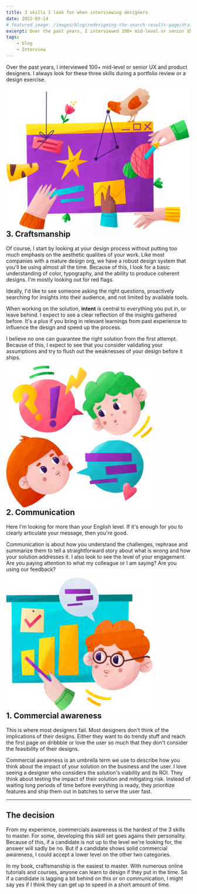 ```yaml
---
title: 3 skills I look for when interviewing designers
date: 2022-03-14
# featured_image: /images/blog/redesigning-the-search-results-page/draft.png
excerpt: Over the past years, I interviewed 100+ mid-level or senior UX and product designers. I always look for these three skills during a portfolio review or a design exercise.
tags:
    - blog
    - Interview
---
```


Over the past years, I interviewed 100+ mid-level or senior UX and product designers. I always look for these three skills during a portfolio review or a design exercise.


<p class="text-center">
    <img src="/images/blog/22/mar/webdesign.png" width="500" class="inline-block mt-6" style="margin-bottom: -2rem" />
</p>

## 3. Craftsmanship

Of course, I start by looking at your design process without putting too much emphasis on the aesthetic qualities of your work. Like most companies with a mature design org, we have a robust design system that you'll be using almost all the time. Because of this, I look for a basic understanding of color, typography, and the ability to produce coherent designs. I'm mostly looking out for red flags.

Ideally, I'd like to see someone asking the right questions, proactively searching for insights into their audience, and not limited by available tools.

When working on the solution, __intent__ is central to everything you put in, or leave behind. I expect to see a clear reflection of the insights gathered before. It's a plus if you bring in relevant learnings from past experience to influence the design and speed up the process.

I believe no one can guarantee the right solution from the first attempt. Because of this, I expect to see that you consider validating your assumptions and try to flush out the weaknesses of your design before it ships.


<p class="text-center">
    <img src="/images/blog/22/mar/communication.png" width="400" class="inline-block mt-16" style="margin-bottom: -2rem" />
</p>

## 2. Communication

Here I'm looking for more than your English level. If it's enough for you to clearly articulate your message, then you're good.

Communication is about how you understand the challenges, rephrase and summarize them to tell a straightforward story about what is wrong and how your solution addresses it. I also look to see the level of your engagement. Are you paying attention to what my colleague or I am saying? Are you using our feedback?

<p class="text-center">
    <img src="/images/blog/22/mar/commercial awareness.png" width="400" class="inline-block mt-16" style="margin-bottom: -2rem" />
</p>

## 1. Commercial awareness

This is where most designers fail. Most designers don't think of the implications of their designs. Either they want to do trendy stuff and reach the first page on dribbble or love the user so much that they don't consider the feasibility of their designs.

Commercial awareness is an umbrella term we use to describe how you think about the impact of your solution on the business and the user.
I love seeing a designer who considers the solution's viability and its ROI. They think about testing the impact of their solution and mitigating risk. Instead of waiting long periods of time before everything is ready, they prioritize features and ship them out in batches to serve the user fast.

<hr>

## The decision

From my experience, commercials awareness is the hardest of the 3 skills to master. For some, developing this skill set goes agains their personality. Because of this, if a candidate is not up to the level we're looking for, the answer will sadly be no. But if a candidate shows solid commercial awareness, I could accept a lower level on the other two categories.

In my book, craftsmanship is the easiest to master. With numerous online tutorials and courses, anyone can learn to design if they put in the time. So if a candidate is lagging a bit behind on this or on communication, I might say yes if I think they can get up to speed in a short amount of time.